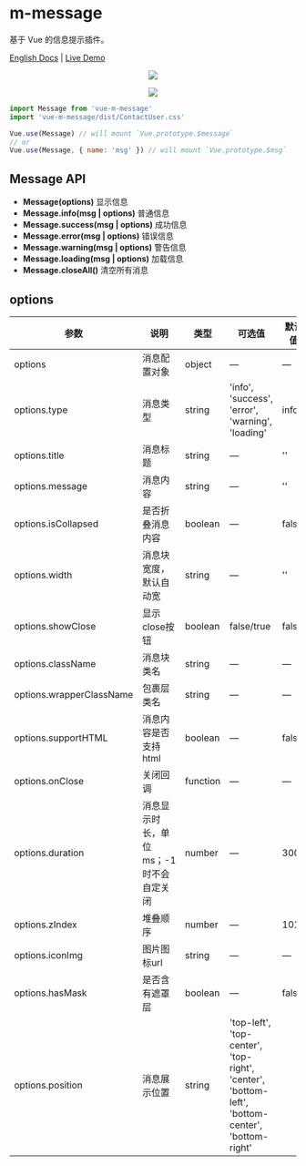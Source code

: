 # m-message

基于 Vue 的信息提示插件。


[English Docs](README.md) | [Live Demo](https://mengdu.github.io/m-message/index.html)



<div align="center">

![](./20190722111215.png)

![](./20190722111342.png)
</div>



```js
import Message from 'vue-m-message'
import 'vue-m-message/dist/ContactUser.css'

Vue.use(Message) // will mount `Vue.prototype.$message`
// or
Vue.use(Message, { name: 'msg' }) // will mount `Vue.prototype.$msg`
```

## Message API

+ **Message(options)** 显示信息
+ **Message.info(msg | options)** 普通信息
+ **Message.success(msg | options)** 成功信息
+ **Message.error(msg | options)** 错误信息
+ **Message.warning(msg | options)** 警告信息
+ **Message.loading(msg | options)** 加载信息
+ **Message.closeAll()** 清空所有消息

## options

| 参数      | 说明    | 类型      | 可选值       | 默认值   |
|---------- |-------- |---------- |-------------  |-------- |
| options   | 消息配置对象   | object | —  |    —   |
| options.type   |  消息类型  | string | 'info', 'success', 'error', 'warning', 'loading'  |   info   |
| options.title   |  消息标题  | string | —  |    ''   |
| options.message   |  消息内容  | string | —  |    ''   |
| options.isCollapsed   |  是否折叠消息内容  | boolean | —  |   false   |
| options.width   |  消息块宽度，默认自动宽  | string | —  |  ''  |
| options.showClose   |  显示close按钮  | boolean | false/true |   false   |
| options.className   |  消息块类名  | string | — |  — |
| options.wrapperClassName   |  包裹层类名  | string | — |  — |
| options.supportHTML   |  消息内容是否支持html  | boolean | — | false |
| options.onClose   |  关闭回调   | function | —  |    —   |
| options.duration   |  消息显示时长，单位ms；-1时不会自定关闭  | number | —  |   3000   |
| options.zIndex   |  堆叠顺序   | number | —  |    1010   |
| options.iconImg   | 图片图标url  | string | —  |   —   |
| options.hasMask   | 是否含有遮罩层  | boolean | —  |  false   |
| options.position   | 消息展示位置  | string | 'top-left', 'top-center', 'top-right', 'center', 'bottom-left', 'bottom-center', 'bottom-right' |
